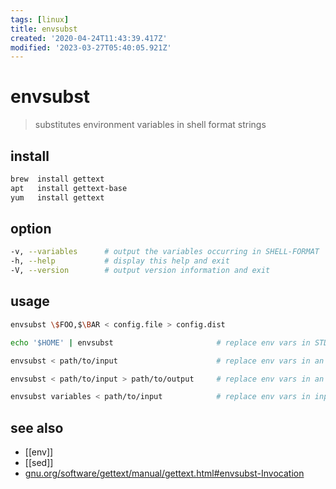 ```yaml
---
tags: [linux]
title: envsubst
created: '2020-04-24T11:43:39.417Z'
modified: '2023-03-27T05:40:05.921Z'
---
```


# envsubst

> substitutes environment variables in shell format strings

## install

```sh
brew  install gettext
apt   install gettext-base
yum   install gettext
```

## option

```sh
-v, --variables      # output the variables occurring in SHELL-FORMAT
-h, --help           # display this help and exit
-V, --version        # output version information and exit
```

## usage

```sh
envsubst \$FOO,$\BAR < config.file > config.dist

echo '$HOME' | envsubst                       # replace env vars in STDIN and output to STDOUT

envsubst < path/to/input                      # replace env vars in an input file and output to STDOUT

envsubst < path/to/input > path/to/output     # replace env vars in an input file and output to a file

envsubst variables < path/to/input            # replace env vars in input from a space-separated list
```

## see also

- [[env]]
- [[sed]]
- [gnu.org/software/gettext/manual/gettext.html#envsubst-Invocation](https://www.gnu.org/software/gettext/manual/gettext.html#envsubst-Invocation)

